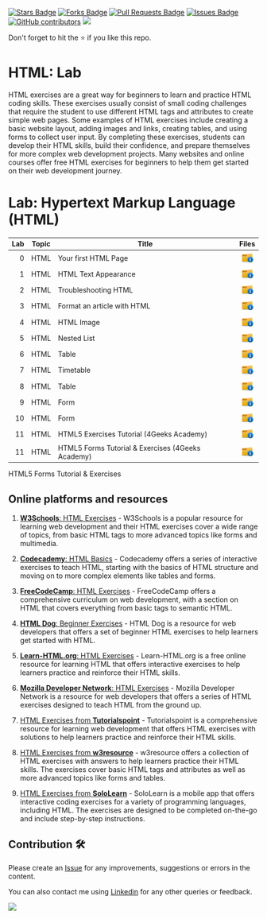 <a href="https://github.com/drshahizan/learn-php/stargazers"><img src="https://img.shields.io/github/stars/drshahizan/learn-php" alt="Stars Badge"/></a>
<a href="https://github.com/drshahizan/learn-php/network/members"><img src="https://img.shields.io/github/forks/drshahizan/learn-php" alt="Forks Badge"/></a>
<a href="https://github.com/drshahizan/learn-php/pulls"><img src="https://img.shields.io/github/issues-pr/drshahizan/learn-php" alt="Pull Requests Badge"/></a>
<a href="https://github.com/drshahizan/learn-php/issues"><img src="https://img.shields.io/github/issues/drshahizan/learn-php" alt="Issues Badge"/></a>
<a href="https://github.com/drshahizan/learn-php/graphs/contributors"><img alt="GitHub contributors" src="https://img.shields.io/github/contributors/drshahizan/learn-php?color=2b9348"></a>
![](https://visitor-badge.glitch.me/badge?page_id=drshahizan/learn-php)

Don't forget to hit the :star: if you like this repo.

# HTML: Lab
HTML exercises are a great way for beginners to learn and practice HTML coding skills. These exercises usually consist of small coding challenges that require the student to use different HTML tags and attributes to create simple web pages. Some examples of HTML exercises include creating a basic website layout, adding images and links, creating tables, and using forms to collect user input. By completing these exercises, students can develop their HTML skills, build their confidence, and prepare themselves for more complex web development projects. Many websites and online courses offer free HTML exercises for beginners to help them get started on their web development journey.

# Lab: Hypertext Markup Language (HTML)

| Lab | Topic | Title | Files |
| -----: | ----- | ----- | :------: | 
| 0 | HTML | Your first HTML Page |<a href="lab0" ><img src="../../images/folder_info.png" width="24px" height="24px" ></a> |
| 1 | HTML | HTML Text Appearance |<a href="lab1" ><img src="../../images/folder_info.png" width="24px" height="24px" ></a> |
| 2 | HTML | Troubleshooting HTML |<a href="lab2" ><img src="../../images/folder_info.png" width="24px" height="24px" ></a> |
| 3 | HTML | Format an article with HTML |<a href="lab3" ><img src="../../images/folder_info.png" width="24px" height="24px" ></a> |
| 4 | HTML | HTML Image |<a href="lab4" ><img src="../../images/folder_info.png" width="24px" height="24px" ></a> |
| 5 | HTML | Nested List |<a href="lab5" ><img src="../../images/folder_info.png" width="24px" height="24px" ></a> |
| 6 | HTML | Table |<a href="lab6" ><img src="../../images/folder_info.png" width="24px" height="24px" ></a> |
| 7 | HTML | Timetable |<a href="lab7" ><img src="../../images/folder_info.png" width="24px" height="24px" ></a> |
| 8 | HTML | Table |<a href="lab8" ><img src="../../images/folder_info.png" width="24px" height="24px" ></a> |
| 9 | HTML | Form |<a href="lab9" ><img src="../../images/folder_info.png" width="24px" height="24px" ></a> |
| 10 | HTML | Form |<a href="lab10" ><img src="../../images/folder_info.png" width="24px" height="24px" ></a> |
| 11 | HTML | HTML5 Exercises Tutorial (4Geeks Academy) |<a href="lab11" ><img src="../../images/folder_info.png" width="24px" height="24px" ></a> |
| 11 | HTML | HTML5 Forms Tutorial & Exercises (4Geeks Academy) |<a href="lab12" ><img src="../../images/folder_info.png" width="24px" height="24px" ></a> |

HTML5 Forms Tutorial & Exercises

## Online platforms and resources
1. [**W3Schools**: HTML Exercises](https://www.w3schools.com/html/exercise.asp) - W3Schools is a popular resource for learning web development and their HTML exercises cover a wide range of topics, from basic HTML tags to more advanced topics like forms and multimedia.

2. [**Codecademy**: HTML Basics](https://www.codecademy.com/learn/learn-html) - Codecademy offers a series of interactive exercises to teach HTML, starting with the basics of HTML structure and moving on to more complex elements like tables and forms.

3. [**FreeCodeCamp**: HTML Exercises](https://www.freecodecamp.org/learn/responsive-web-design/basic-html-and-html5/) - FreeCodeCamp offers a comprehensive curriculum on web development, with a section on HTML that covers everything from basic tags to semantic HTML.

4. [**HTML Dog**: Beginner Exercises](https://htmldog.com/examples/) - HTML Dog is a resource for web developers that offers a set of beginner HTML exercises to help learners get started with HTML.

5. [**Learn-HTML.org**: HTML Exercises](https://www.learn-html.org/) - Learn-HTML.org is a free online resource for learning HTML that offers interactive exercises to help learners practice and reinforce their HTML skills.

6. [**Mozilla Developer Network**: HTML Exercises](https://developer.mozilla.org/en-US/docs/Learn/HTML/Introduction_to_HTML) - Mozilla Developer Network is a resource for web developers that offers a series of HTML exercises designed to teach HTML from the ground up.

7. [HTML Exercises from **Tutorialspoint**](https://www.tutorialspoint.com/html_exercises.htm) - Tutorialspoint is a comprehensive resource for learning web development that offers HTML exercises with solutions to help learners practice and reinforce their HTML skills.

8. [HTML Exercises from **w3resource**](https://www.w3resource.com/html-exercises/) - w3resource offers a collection of HTML exercises with answers to help learners practice their HTML skills. The exercises cover basic HTML tags and attributes as well as more advanced topics like forms and tables.

9. [HTML Exercises from **SoloLearn**](https://www.sololearn.com/Course/HTML/) - SoloLearn is a mobile app that offers interactive coding exercises for a variety of programming languages, including HTML. The exercises are designed to be completed on-the-go and include step-by-step instructions.

## Contribution 🛠️
Please create an [Issue](https://github.com/drshahizan/learn-php/issues) for any improvements, suggestions or errors in the content.

You can also contact me using [Linkedin](https://www.linkedin.com/in/drshahizan/) for any other queries or feedback.

![](https://visitor-badge.glitch.me/badge?page_id=drshahizan)
